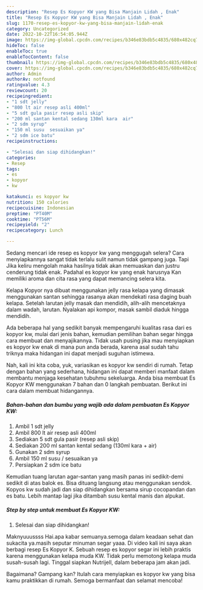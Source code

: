 ```yaml
---
description: "Resep Es Kopyor KW yang Bisa Manjain Lidah , Enak"
title: "Resep Es Kopyor KW yang Bisa Manjain Lidah , Enak"
slug: 1170-resep-es-kopyor-kw-yang-bisa-manjain-lidah-enak
category: Uncategorized
date: 2022-10-22T16:54:05.944Z
image: https://img-global.cpcdn.com/recipes/b346e83bdb5c4835/680x482cq70/es-kopyor-kw-foto-resep-utama.jpg
hideToc: false
enableToc: true
enableTocContent: false
thumbnail: https://img-global.cpcdn.com/recipes/b346e83bdb5c4835/680x482cq70/es-kopyor-kw-foto-resep-utama.jpg
cover: https://img-global.cpcdn.com/recipes/b346e83bdb5c4835/680x482cq70/es-kopyor-kw-foto-resep-utama.jpg
author: Admin
authorAv: notfound
ratingvalue: 4.3
reviewcount: 20
recipeingredient:
- "1 sdt jelly"
- "800 lt air resep asli 400ml"
- "5 sdt gula pasir resep asli skip"
- "200 ml santan kental sedang 130ml kara  air"
- "2 sdm syrup"
- "150 ml susu  sesuaikan ya"
- "2 sdm ice batu"
recipeinstructions:

- "Selesai dan siap dihidangkan!"
categories:
- Resep
tags:
- es
- kopyor
- kw

katakunci: es kopyor kw 
nutrition: 150 calories
recipecuisine: Indonesian
preptime: "PT40M"
cooktime: "PT56M"
recipeyield: "2"
recipecategory: Lunch

---
```



Sedang mencari ide resep es kopyor kw yang menggugah selera? Cara menyiapkannya sangat tidak terlalu sulit namun tidak gampang juga. Tapi Jika keliru mengolah maka hasilnya tidak akan memuaskan dan justru cenderung tidak enak. Padahal es kopyor kw yang enak harusnya Kan memiliki aroma dan cita rasa yang dapat memancing selera kita.


Kelapa Kopyor nya dibuat menggunakan jelly rasa kelapa yang dimasak menggunakan santan sehingga rasanya akan mendekati rasa daging buah kelapa. Setelah larutan jelly masak dan mendidih, alih-alih mencetaknya dalam wadah, larutan. Nyalakan api kompor, masak sambil diaduk hingga mendidih.

Ada beberapa hal yang sedikit banyak mempengaruhi kualitas rasa dari es kopyor kw, mulai dari jenis bahan, kemudian pemilihan bahan segar hingga cara membuat dan menyajikannya. Tidak usah pusing jika mau menyiapkan es kopyor kw enak di mana pun anda berada, karena asal sudah tahu triknya maka hidangan ini dapat menjadi suguhan istimewa.


Nah, kali ini kita coba, yuk, variasikan es kopyor kw sendiri di rumah. Tetap dengan bahan yang sederhana, hidangan ini dapat memberi manfaat dalam membantu menjaga kesehatan tubuhmu sekeluarga. Anda bisa membuat Es Kopyor KW menggunakan 7 bahan dan 0 langkah pembuatan. Berikut ini cara dalam membuat hidangannya.

<!--inarticleads1-->

##### Bahan-bahan dan bumbu yang wajib ada dalam pembuatan Es Kopyor KW:

1. Ambil 1 sdt jelly
1. Ambil 800 lt air resep asli 400ml
1. Sediakan 5 sdt gula pasir (resep asli skip)
1. Sediakan 200 ml santan kental sedang (130ml kara + air)
1. Gunakan 2 sdm syrup
1. Ambil 150 ml susu / sesuaikan ya
1. Persiapkan 2 sdm ice batu


Kemudian tuang larutan agar-santan yang masih panas ini sedikit-demi sedikit di atas balok es. Bisa dituang langsung atau menggunakan sendok. Kopyos kw sudah jadi dan siap dihidangkan bersama sirup cocopandan dan es batu. Lebih mantap lagi jika ditambah susu kental manis dan alpukat. 

<!--inarticleads2-->

##### Step by step untuk membuat Es Kopyor KW:


1. Selesai dan siap dihidangkan!

Maknyuuussss Hai.apa kabar semuanya.semoga dalam keadaan sehat dan sukacita ya.masih seputar minuman segar yaaa. Di video kali ini saya akan berbagi resep Es Kopyor K. Sebuah resep es kopyor segar ini lebih praktis karena menggunakan kelapa muda KW. Tidak perlu memotong kelapa muda susah-susah lagi. Tinggal siapkan Nutrijell, dalam beberapa jam akan jadi. 

Bagaimana? Gampang kan? Itulah cara menyiapkan es kopyor kw yang bisa kamu praktikkan di rumah. Semoga bermanfaat dan selamat mencoba!
